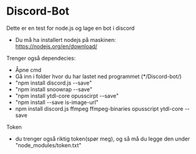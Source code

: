 # Discord-Bot
Dette er en test for node.js og lage en bot i discord

- Du må ha installert nodejs på maskinen: https://nodejs.org/en/download/

Trenger også dependecies:
- Åpne cmd
- Gå inn i folder hvor du har lastet ned programmet (*/Discord-bot/)
- "npm install discord.js --save"
- "npm install snoowrap --save"
- "npm install ytdl-core opusscirpt --save"
- "npm install --save is-image-url"
- npm install discord.js ffmpeg ffmpeg-binaries opusscript ytdl-core --save

Token
- du trenger også riktig token(spør meg), og så må du legge den under "node_modules/token.txt"
